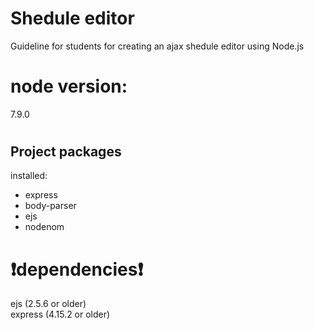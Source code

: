 # Shedule editor
Guideline for students for creating an ajax shedule editor using Node.js

# node version:
7.9.0

# <h2>Project packages</h2>
installed:</br>
<ul>
  <li>express</li>
  <li>body-parser</li>
  <li>ejs</li>
  <li>nodenom</li>
</ul>
  
# :exclamation:dependencies:exclamation:</br> 
ejs (2.5.6 or older) </br>
express (4.15.2 or older)
